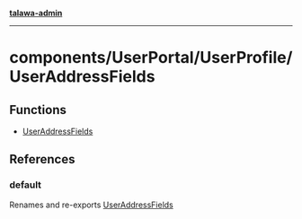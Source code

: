 [**talawa-admin**](../../../../README.md)

***

# components/UserPortal/UserProfile/UserAddressFields

## Functions

- [UserAddressFields](functions/UserAddressFields.md)

## References

### default

Renames and re-exports [UserAddressFields](functions/UserAddressFields.md)
